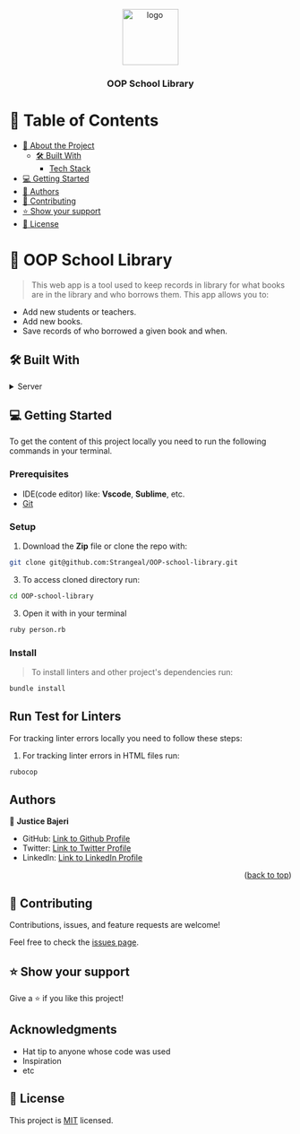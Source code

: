 <a name="readme-top"></a>

<div align="center">
  <img src="https://res.cloudinary.com/dxsom7jmx/image/upload/v1670245965/Meta%20tags/murple_logo_rxik8f.png" alt="logo" width="100"  height="auto" />
  <br/>
  <h3><b>OOP School Library</b></h3>
</div>

# 📗 Table of Contents

- [📖 About the Project](#about-project)
  - [🛠 Built With](#built-with)
    - [Tech Stack](#tech-stack)
- [💻 Getting Started](#getting-started)
- [👥 Authors](#authors)
- [🤝 Contributing](#contributing)
- [⭐️ Show your support](#support)
- [📝 License](#license)

# 📖 OOP School Library <a name="about-project"></a>

> This web app is a tool used to keep records in library for what books are in the library and who borrows them. This app allows you to:
- Add new students or teachers.
- Add new books.
- Save records of who borrowed a given book and when.

## 🛠 Built With <a name="built-with"></a>

<details>
  <summary>Server</summary>
  <ul>
    <li><a href="https://www.ruby-lang.org/en/">Ruby</a></li>
  </ul>
</details>

## 💻 Getting Started <a name="getting-started"></a>

To get the content of this project locally you need to run the following commands in your terminal.

### Prerequisites
- IDE(code editor) like: **Vscode**, **Sublime**, etc. 
- [Git](https://www.linode.com/docs/guides/how-to-install-git-on-linux-mac-and-windows/)

### Setup
1. Download the **Zip** file or clone the repo with:
```bash
git clone git@github.com:Strangeal/OOP-school-library.git
```
3. To access cloned directory run:
```bash
cd OOP-school-library
```
3. Open it with in your terminal
```bash
ruby person.rb
```

### Install
> To install linters and other project's dependencies run:
```bash
bundle install
```
## Run Test for Linters

For tracking linter errors locally you need to follow these steps:

1. For tracking linter errors in HTML files run:
```bash 
rubocop
```


## Authors <a name="authors"></a>

👤 **Justice Bajeri**

- GitHub: [Link to Github Profile](https://github.com/Strangeal)
- Twitter: [Link to Twitter Profile](https://twitter.com/Str_angeal)
- LinkedIn: [Link to LinkedIn Profile](https://www.linkedin.com/in/justice-bajeri-0b7211243/)


<p align="right">(<a href="#readme-top">back to top</a>)</p>

## 🤝 Contributing <a name="contributing"></a>

Contributions, issues, and feature requests are welcome!

Feel free to check the [issues page](../../issues/).

## ⭐️ Show your support <a name="support"></a>

Give a ⭐️ if you like this project!

## Acknowledgments

- Hat tip to anyone whose code was used
- Inspiration
- etc

## 📝 License <a name="license"></a>

This project is [MIT](./MIT.md) licensed.